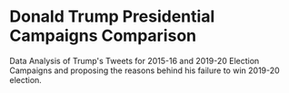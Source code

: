 # Donald Trump Presidential Campaigns Comparison
Data Analysis of Trump's Tweets for 2015-16 and 2019-20 Election Campaigns and proposing the reasons behind his failure to win 2019-20 election.
